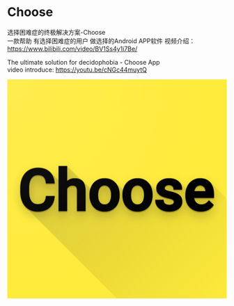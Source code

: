 # Choose
选择困难症的终极解决方案-Choose  
一款帮助 有选择困难症的用户 做选择的Android APP软件
视频介绍：https://www.bilibili.com/video/BV1Ss4y1i7Be/


The ultimate solution for decidophobia - Choose App  
video introduce: https://youtu.be/cNGc44muytQ

![image](app/src/main/res/mipmap-xxxhdpi/choose.png)
